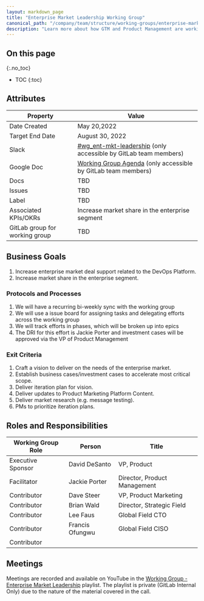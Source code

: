```yaml
---
layout: markdown_page
title: "Enterprise Market Leadership Working Group"
canonical_path: "/company/team/structure/working-groups/enterprise-market-leadership/"
description: "Learn more about how GTM and Product Management are working together to support the enterprise market leadership!"
---
```


## On this page
{:.no_toc}

- TOC
{:toc}

## Attributes

| Property        | Value           |
|-----------------|-----------------|
| Date Created    | May 20,2022 |
| Target End Date | August 30, 2022 |
| Slack           | [#wg_ent-mkt-leadership](https://join.slack.com/share/enQtMzY4NzMwMzE1MTk1My0xZDAxY2FlMzk1MmU5ZGU4NjQ1MzBlMGE4MTE2OTg3MjA0ZTc3M2U5ZmZhMWY0YTU5ODU4Njc0ZTEyNDUzYTI1) (only accessible by GitLab team members) |
| Google Doc      | [Working Group Agenda](https://docs.google.com/document/d/1nXo8r11TxFyNPMdEpGzS8f95Gm0CtUoeElCCjY93isU/edit?usp=sharing) (only accessible by GitLab team members) |
| Docs            | TBD |
| Issues    | TBD |
| Label           | TBD |
| Associated KPIs/OKRs | Increase market share in the enterprise segment |
| GitLab group for working group| TBD |


## Business Goals

1. Increase enterprise market deal support related to the DevOps Platform.
1. Increase market share in the enterprise segment. 

### Protocols and Processes

1. We will have a recurring bi-weekly sync with the working group 
1. We will use a issue board for assigning tasks and delegating efforts across the working group 
1. We will track efforts in phases, which will be broken up into epics 
1. The DRI for this effort is Jackie Porter and investment cases will be approved via the VP of Product Management

### Exit Criteria

1. Craft a vision to deliver on the needs of the enterprise market. 
1. Establish business cases/investment cases to accelerate most critical scope. 
1. Deliver iteration plan for vision. 
1. Deliver updates to Product Marketing Platform Content. 
1. Deliver market research (e.g. message testing).
1. PMs to prioritize iteration plans. 


## Roles and Responsibilities

| Working Group Role    | Person                | Title                          |
|-----------------------|-----------------------|--------------------------------|
| Executive Sponsor     | David DeSanto | VP, Product |
| Facilitator           | Jackie Porter | Director, Product Management |
| Contributor           | Dave Steer | VP, Product Marketing|
| Contributor           | Brian Wald | Director, Strategic Field |
| Contributor           | Lee Faus | Global Field CTO |
| Contributor           | Francis Ofungwu | Global Field CISO |
| Contributor           | | |

## Meetings

Meetings are recorded and available on
YouTube in the [Working Group - Enterprise Market Leadership]() playlist. The playlist is private (GitLab Internal Only) due to the nature of the material covered in the call. 


